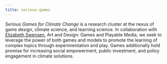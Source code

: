 ```yaml
---
title: serious-games 
---
```


<!-- A 75-100 word paragraph describing the motivation behind these projects -->

*Serious Games for Climate Change* is a research cluster at the nexus of game design, climate science, and learning science. In collaboration with [Elizabeth Swensen][es], Art and Design: Games and Playable Media, we seek to leverage the power of both games and models to promote the learning of complex topics through experimentation and play. Games additionally hold promise for increasing social empowerment, public investment, and policy engagement in climate solutions.

[es]: https://danm.ucsc.edu/people/elizabeth-swensen
